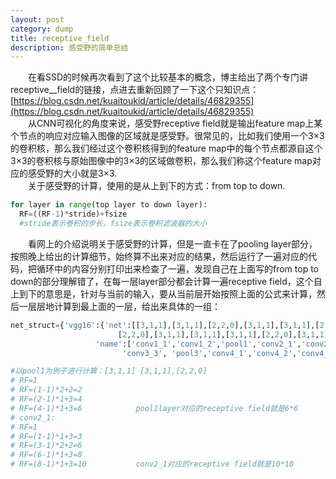 ```yaml
---
layout: post
category: dump
title: receptive_field
description: 感受野的简单总结
---
```


　　在看SSD的时候再次看到了这个比较基本的概念，博主给出了两个专门讲receptive__field的链接，点进去重新回顾了一下这个只知识点：
[https://blog.csdn.net/kuaitoukid/article/details/46829355](https://blog.csdn.net/kuaitoukid/article/details/46829355)<br>
　　从CNN可视化的角度来说，感受野receptive field就是输出feature map上某个节点的响应对应输入图像的区域就是感受野。很常见的，比如我们使用一个3×3的卷积核，那么我们经过这个卷积核得到的feature map中的每个节点都源自这个3×3的卷积核与原始图像中的3×3的区域做卷积，那么我们称这个feature map对应的感受野的大小就是3×3.<br>
　　关于感受野的计算，使用的是从上到下的方式：from top to down.

```python
for layer in range(top layer to down layer):
  RF=((RF-1)*stride)+fsize
  #stride表示卷积的步长，fsize表示卷积滤波器的大小
```

　　看网上的介绍说明关于感受野的计算，但是一直卡在了pooling layer部分，按照晚上给出的计算细节，始终算不出来对应的结果，然后运行了一遍对应的代码，把循环中的内容分别打印出来检查了一遍，发现自己在上面写的from top to down的部分理解错了，在每一层layer部分都会计算一遍receptive field，这个自上到下的意思是，针对与当前的输入，要从当前层开始按照上面的公式来计算，然后一层层地计算到最上面的一层，给出来具体的一组：

```python
net_struct={'vgg16':{'net':[[3,1,1],[3,1,1],[2,2,0],[3,1,1],[3,1,1],[2,2,0],[3,1,1],[3,1,1],[3,1,1],
                        [2,2,0],[3,1,1],[3,1,1],[3,1,1],[2,2,0],[3,1,1],[3,1,1],[3,1,1],[2,2,0]],
                   'name':['conv1_1','conv1_2','pool1','conv2_1','conv2_2','pool2','conv3_1','conv3_2',
                         'conv3_3', 'pool3','conv4_1','conv4_2','conv4_3','pool4','conv5_1','conv5_2','conv5_3','pool5']}}

#以pool1为例子进行计算：[3,1,1] [3,1,1],[2,2,0]
# RF=1
# RF=(1-1)*2+2=2    
# RF=(2-1)*1+3=4
# RF=(4-1)*1+3=6            pool1layer对应的receptive field就是6*6
# conv2_1:
# RF=1
# RF=(1-1)*1+3=3
# RF=(3-1)*2+2=6
# RF=(6-1)*1+3=8
# RF=(8-1)*1+3=10           conv2_1对应的receptive field就是10*10
```